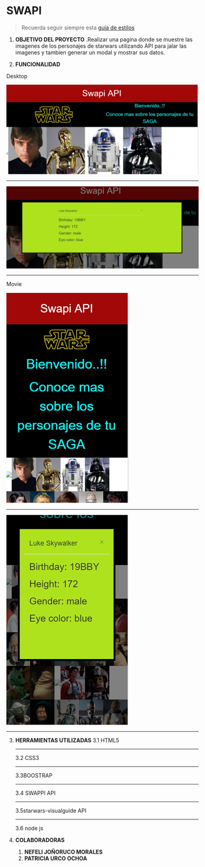 # SWAPI

> Recuerda seguir siempre esta [guía de estilos](https://github.com/Laboratoria/js-style-guide/)

1. **OBJETIVO DEL PROYECTO**
.Realizar una pagina donde se muestre las imagenes de los personajes de starwars utilizando API para jalar las imagenes y tambien generar un modal y mostrar sus datos.

2. **FUNCIONALIDAD**

Desktop

![recursos](public/assets/image/img1.jpg)
_____________________________________________________________________________________________________________________



![recursos](public/assets/image/img2.jpg)
_____________________________________________________________________________________________________________________


Movie

![recursos](public/assets/image/img3.jpg)
_____________________________________________________________________________________________________________________




![recursos](public/assets/image/img4.jpg)
_____________________________________________________________________________________________________________________




3. **HERRAMIENTAS UTILIZADAS**
    3.1 HTML5
    _________________________________

    3.2 CSS3
    _________________________________

    3.3BOOSTRAP
    _________________________________

    3.4 SWAPPI API
    _________________________________

    3.5starwars-visualguide API
    _________________________________

    3.6 node js

4. **COLABORADORAS**

    1. **NEFELI JOÑORUCO MORALES**
    2. **PATRICIA URCO OCHOA**

